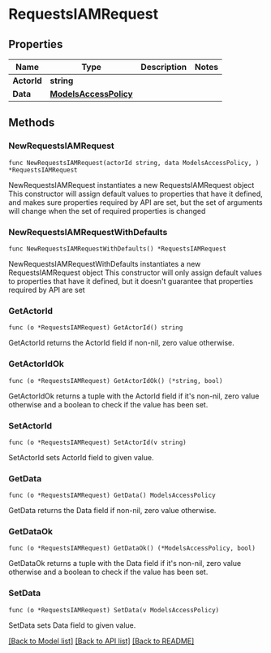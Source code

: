 # RequestsIAMRequest

## Properties

Name | Type | Description | Notes
------------ | ------------- | ------------- | -------------
**ActorId** | **string** |  | 
**Data** | [**ModelsAccessPolicy**](ModelsAccessPolicy.md) |  | 

## Methods

### NewRequestsIAMRequest

`func NewRequestsIAMRequest(actorId string, data ModelsAccessPolicy, ) *RequestsIAMRequest`

NewRequestsIAMRequest instantiates a new RequestsIAMRequest object
This constructor will assign default values to properties that have it defined,
and makes sure properties required by API are set, but the set of arguments
will change when the set of required properties is changed

### NewRequestsIAMRequestWithDefaults

`func NewRequestsIAMRequestWithDefaults() *RequestsIAMRequest`

NewRequestsIAMRequestWithDefaults instantiates a new RequestsIAMRequest object
This constructor will only assign default values to properties that have it defined,
but it doesn't guarantee that properties required by API are set

### GetActorId

`func (o *RequestsIAMRequest) GetActorId() string`

GetActorId returns the ActorId field if non-nil, zero value otherwise.

### GetActorIdOk

`func (o *RequestsIAMRequest) GetActorIdOk() (*string, bool)`

GetActorIdOk returns a tuple with the ActorId field if it's non-nil, zero value otherwise
and a boolean to check if the value has been set.

### SetActorId

`func (o *RequestsIAMRequest) SetActorId(v string)`

SetActorId sets ActorId field to given value.


### GetData

`func (o *RequestsIAMRequest) GetData() ModelsAccessPolicy`

GetData returns the Data field if non-nil, zero value otherwise.

### GetDataOk

`func (o *RequestsIAMRequest) GetDataOk() (*ModelsAccessPolicy, bool)`

GetDataOk returns a tuple with the Data field if it's non-nil, zero value otherwise
and a boolean to check if the value has been set.

### SetData

`func (o *RequestsIAMRequest) SetData(v ModelsAccessPolicy)`

SetData sets Data field to given value.



[[Back to Model list]](../README.md#documentation-for-models) [[Back to API list]](../README.md#documentation-for-api-endpoints) [[Back to README]](../README.md)


